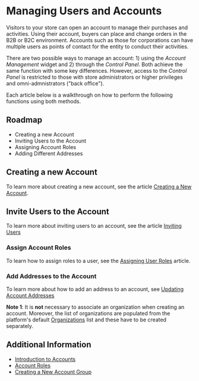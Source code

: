# Managing Users and Accounts

Visitors to your store can open an account to manage their purchases and activities. Using their account, buyers can place and change orders in the B2B or B2C environment. Accounts such as those for corporations can have multiple users as points of contact for the entity to conduct their activities.

There are two possible ways to manage an account: 1) using the _Account Management_ widget and 2) through the _Control Panel_. Both achieve the same function with some key differences. However, access to the _Control Panel_ is restricted to those with store administrators or higher privileges and omni-admnistrators ("back office").

Each article below is a walkthrough on how to perform the following functions using both methods.

## Roadmap

* Creating a new Account
* Inviting Users to the Account
* Assigning Account Roles
* Adding Different Addresses

## Creating a new Account

To learn more about creating a new account, see the article [Creating a New Account](./creating-a-new-account/README.md).

## Invite Users to the Account

To learn more about inviting users to an account, see the article [Inviting Users](./inviting-users/README.md)

### Assign Account Roles

To learn how to assign roles to a user, see the [Assigning User Roles](../assigning-user-roles/README.md) article.

### Add Addresses to the Account

To learn more about how to add an address to an account, see [Updating Account Addresses](./updating-account-addresses/README.md#using-the-control-panel)


**Note 1**: It is __not__ necessary to associate an organization when creating an account. Moreover, the list of organizations are populated from the platform's default [Organizations](https://help.liferay.com/hc/articles/360018174351-Organizations) list and these have to be created separately.


## Additional Information

* [Introduction to Accounts](../account-management/introduction-to-accounts/README.md)
* [Account Roles](../account-management/account-roles/README.md)
* [Creating a New Account Group](../account-management/creating-a-new-account-group/README.md)